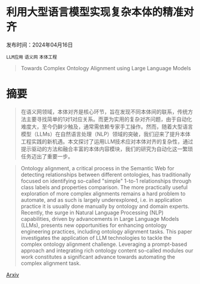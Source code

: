 # 利用大型语言模型实现复杂本体的精准对齐

发布时间：2024年04月16日

`LLM应用` `语义网` `本体工程`

> Towards Complex Ontology Alignment using Large Language Models

# 摘要

> 在语义网领域，本体对齐是核心环节，旨在发现不同本体间的联系，传统方法主要寻找简单的1对1对应关系。而更为实用的复杂对齐问题，由于自动化难度大，至今仍鲜少触及，通常需依赖专家手工操作。然而，随着大型语言模型（LLMs）在自然语言处理（NLP）领域的突破，我们迎来了提升本体工程实践的新机遇。本文探讨了运用LLM技术应对本体对齐的复杂性，通过提示驱动的方法和融合丰富的本体内容模块，我们的研究为自动化这一繁琐任务迈出了重要一步。

> Ontology alignment, a critical process in the Semantic Web for detecting relationships between different ontologies, has traditionally focused on identifying so-called "simple" 1-to-1 relationships through class labels and properties comparison. The more practically useful exploration of more complex alignments remains a hard problem to automate, and as such is largely underexplored, i.e. in application practice it is usually done manually by ontology and domain experts. Recently, the surge in Natural Language Processing (NLP) capabilities, driven by advancements in Large Language Models (LLMs), presents new opportunities for enhancing ontology engineering practices, including ontology alignment tasks. This paper investigates the application of LLM technologies to tackle the complex ontology alignment challenge. Leveraging a prompt-based approach and integrating rich ontology content so-called modules our work constitutes a significant advance towards automating the complex alignment task.

[Arxiv](https://arxiv.org/abs/2404.10329)